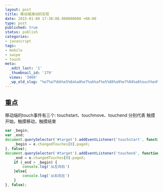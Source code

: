 ```yaml
---
layout: post
title: 移动端滑动的实现
date: 2015-01-08 17:38:08.000000000 +08:00
type: post
published: true
status: publish
categories:
- javascript
tags:
- mobile
- swipe
- touch
meta:
  _edit_last: '1'
  _thumbnail_id: '179'
  views: '3469'
  _wp_old_slug: "%e7%a7%bb%e5%8a%a8%e7%ab%af%e5%88%a9%e7%94%a8touch%e4%ba%8b%e4%bb%b6%e5%ae%9e%e7%8e%b0%e5%b7%a6%e6%bb%91%e5%8f%b3%e6%bb%91"
---
```

## 重点
移动端的touch事件有三个: touchstart、touchmove、touchend 分别代表 触摸开始，触摸移动，触摸结束

```javascript
var _begin;
var _end;
document.querySelector('#target').addEventListener('touchstart', function(e) {
	_begin = e.changedTouches[0].pageX;
}, false);
document.querySelector('#target').addEventListener('touchend', function(e) {
	_end = e.changedTouches[0].pageX;
	if (_end > _begin) {
		console.log('从左向右')
	}else{
		console.log('从右向左')
	}
}, false);
```